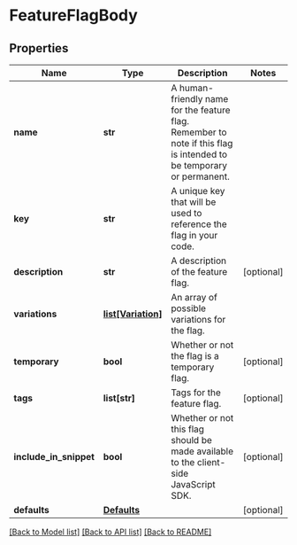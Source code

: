 # FeatureFlagBody

## Properties
Name | Type | Description | Notes
------------ | ------------- | ------------- | -------------
**name** | **str** | A human-friendly name for the feature flag. Remember to note if this flag is intended to be temporary or permanent. | 
**key** | **str** | A unique key that will be used to reference the flag in your code. | 
**description** | **str** | A description of the feature flag. | [optional] 
**variations** | [**list[Variation]**](Variation.md) | An array of possible variations for the flag. | 
**temporary** | **bool** | Whether or not the flag is a temporary flag. | [optional] 
**tags** | **list[str]** | Tags for the feature flag. | [optional] 
**include_in_snippet** | **bool** | Whether or not this flag should be made available to the client-side JavaScript SDK. | [optional] 
**defaults** | [**Defaults**](Defaults.md) |  | [optional] 

[[Back to Model list]](../README.md#documentation-for-models) [[Back to API list]](../README.md#documentation-for-api-endpoints) [[Back to README]](../README.md)


